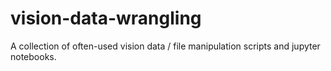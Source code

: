 # vision-data-wrangling
A collection of often-used vision data / file manipulation scripts and jupyter notebooks.
